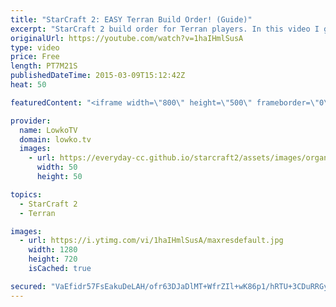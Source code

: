 ```yaml
---
title: "StarCraft 2: EASY Terran Build Order! (Guide)"
excerpt: "StarCraft 2 build order for Terran players. In this video I go over an easy to execute two base build order for Terran versus Protoss that new players and experienced players should be able to pick up quickly. This is a relatively easy build order that focuses on a timing attack, as well as macro.  10"
originalUrl: https://youtube.com/watch?v=1haIHmlSusA
type: video
price: Free
length: PT7M21S
publishedDateTime: 2015-03-09T15:12:42Z
heat: 50

featuredContent: "<iframe width=\"800\" height=\"500\" frameborder=\"0\" src=\"https://www.youtube.com/embed/1haIHmlSusA\" allow=\"accelerometer; autoplay; encrypted-media; gyroscope; picture-in-picture\" allowfullscreen></iframe>"

provider:
  name: LowkoTV
  domain: lowko.tv
  images:
    - url: https://everyday-cc.github.io/starcraft2/assets/images/organizations/lowko.tv-50x50.jpg
      width: 50
      height: 50

topics:
  - StarCraft 2
  - Terran

images:
  - url: https://i.ytimg.com/vi/1haIHmlSusA/maxresdefault.jpg
    width: 1280
    height: 720
    isCached: true

secured: "VaEfidr57FsEakuDeLAH/ofr63DJaDlMT+WfrZIl+wK86p1/hRTU+3CDuRRGyfp4CyfiUU5nH3XNDdD2gAu8auUm4ky6uVMIgmnfXmUoHPNLSB6r68sCbYaNV7Sh7JFzczcR64pk4EB7Mcmvd5b/hm2UHTWYu2uHM380fBHb4h4xD78jBm+kjIYERIP7aDYcVT9q2XIbd6fZ9oQQtIKzIBez1ezgKvyCA6Q6sJIAszNge/dV9+iiLKCwq12QNsuegT/Wy/gKGP8KH+6dwMWawkQH++zkobonsgEvlpm1Nrs5NYEpujwa+C35G+I4iBY4LYriSzl76pSdaP3UpsccjcAMUhcGsg95CF6VF0GWNPw+jVMxGEqpsYJeZUUmV7eLklQ2ZAN/O4TOIQFxGDDQbqOmzFNExgzLpKTj7Ef8qJUm6wHyl7uDzBTY/xXoay5f;zvxDfBM555mlrSzBmhyHsw=="
---
```


